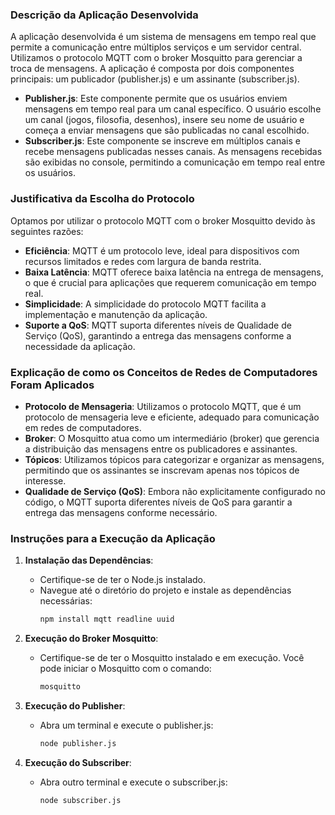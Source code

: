 ### Descrição da Aplicação Desenvolvida

A aplicação desenvolvida é um sistema de mensagens em tempo real que permite a comunicação entre múltiplos serviços e um servidor central. Utilizamos o protocolo MQTT com o broker Mosquitto para gerenciar a troca de mensagens. A aplicação é composta por dois componentes principais: um publicador (publisher.js) e um assinante (subscriber.js).

- **Publisher.js**: Este componente permite que os usuários enviem mensagens em tempo real para um canal específico. O usuário escolhe um canal (jogos, filosofia, desenhos), insere seu nome de usuário e começa a enviar mensagens que são publicadas no canal escolhido.
- **Subscriber.js**: Este componente se inscreve em múltiplos canais e recebe mensagens publicadas nesses canais. As mensagens recebidas são exibidas no console, permitindo a comunicação em tempo real entre os usuários.

### Justificativa da Escolha do Protocolo

Optamos por utilizar o protocolo MQTT com o broker Mosquitto devido às seguintes razões:

- **Eficiência**: MQTT é um protocolo leve, ideal para dispositivos com recursos limitados e redes com largura de banda restrita.
- **Baixa Latência**: MQTT oferece baixa latência na entrega de mensagens, o que é crucial para aplicações que requerem comunicação em tempo real.
- **Simplicidade**: A simplicidade do protocolo MQTT facilita a implementação e manutenção da aplicação.
- **Suporte a QoS**: MQTT suporta diferentes níveis de Qualidade de Serviço (QoS), garantindo a entrega das mensagens conforme a necessidade da aplicação.

### Explicação de como os Conceitos de Redes de Computadores Foram Aplicados

- **Protocolo de Mensageria**: Utilizamos o protocolo MQTT, que é um protocolo de mensageria leve e eficiente, adequado para comunicação em redes de computadores.
- **Broker**: O Mosquitto atua como um intermediário (broker) que gerencia a distribuição das mensagens entre os publicadores e assinantes.
- **Tópicos**: Utilizamos tópicos para categorizar e organizar as mensagens, permitindo que os assinantes se inscrevam apenas nos tópicos de interesse.
- **Qualidade de Serviço (QoS)**: Embora não explicitamente configurado no código, o MQTT suporta diferentes níveis de QoS para garantir a entrega das mensagens conforme necessário.

### Instruções para a Execução da Aplicação

1. **Instalação das Dependências**:
   - Certifique-se de ter o Node.js instalado.
   - Navegue até o diretório do projeto e instale as dependências necessárias:
     ```sh
     npm install mqtt readline uuid
     ```

2. **Execução do Broker Mosquitto**:
   - Certifique-se de ter o Mosquitto instalado e em execução. Você pode iniciar o Mosquitto com o comando:
     ```sh
     mosquitto
     ```

3. **Execução do Publisher**:
   - Abra um terminal e execute o publisher.js:
     ```sh
     node publisher.js
     ```

4. **Execução do Subscriber**:
   - Abra outro terminal e execute o subscriber.js:
     ```sh
     node subscriber.js
     ```
